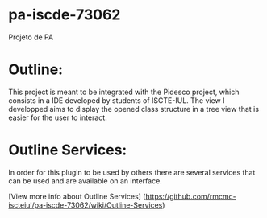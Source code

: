 # pa-iscde-73062
Projeto de PA 


# Outline:
This project is meant to be integrated with the Pidesco project, which consists in a IDE developed by students of ISCTE-IUL.
The view I developped aims to display the opened class structure in a tree view that is easier for the user to interact.

# Outline Services:
In order for this plugin to be used by others there are several services that can be used and are available on an interface.

[View more info about Outline Services] (https://github.com/rmcmc-iscteiul/pa-iscde-73062/wiki/Outline-Services)
